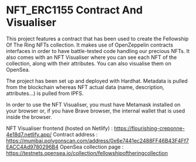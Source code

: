 # NFT_ERC1155 Contract And Visualiser

This project features a contract that has been used to create the Fellowship Of The Ring NFTs collection.
It makes use of OpenZeppelin contracts interfaces in order to have battle-tested code handling our precious NFTs.
It also comes with an NFT Visualiser where you can see each NFT of the collection, along with their attributes.
You can also visualise them on OpenSea.

The project has been set up and deployed with Hardhat.
Metadata is pulled from the blockchain whereas NFT actual data (name, description, attributes...) is pulled from IPFS.

In order to use the NFT Visualiser, you must have Metamask installed on your browser or, if you have Brave browser, the internal wallet that is used inside the browser.

NFT Visualiser frontend (hosted on Netlify) : https://flourishing-creponne-4e18d7.netlify.app/
Contract address : https://mumbai.polygonscan.com/address/0x6e7441ec2488FF46B43F4Ff7EACC4Ad9780296B4
OpenSea collection page : https://testnets.opensea.io/collection/fellowshipoftheringcollection
